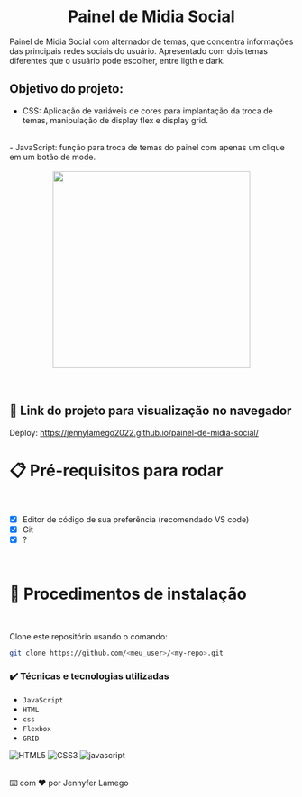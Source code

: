 # <h1 align="center">Painel de Midia Social</h1>

Painel de Midia Social com alternador de temas, que concentra informações das principais redes sociais do usuário. Apresentado com dois temas diferentes que o usuário pode escolher, entre ligth e dark. 

## Objetivo do projeto: 

- CSS: Aplicação de variáveis de cores para implantação da troca de temas, manipulação de display flex e display grid. 
<br>
- JavaScript: função para troca de temas do painel com apenas um clique em um botão de mode. 

<br>
<br>

<div align="center">
<img src = "https://user-images.githubusercontent.com/97410860/208267205-d8020ab4-c01c-4a82-a7b4-00cc80c016da.JPG" width = "350px"/>
</div>

<br>
<br>


## 🚀 Link do projeto para visualização no navegador

Deploy: https://jennylamego2022.github.io/painel-de-midia-social/



# 📋  Pré-requisitos para rodar <a name="id05"></a>

<br />

- [x] Editor de código de sua preferência (recomendado VS code)
- [x] Git
- [x] ?

<br />

# 📝 Procedimentos de instalação <a name="id06"></a>

<br />

Clone este repositório usando o comando:

```bash
git clone https://github.com/<meu_user>/<my-repo>.git
```



### ✔️ Técnicas e tecnologias utilizadas

- ``JavaScript``
- ``HTML``
- ``css``
- ``Flexbox``
- ``GRID``



![HTML5](https://user-images.githubusercontent.com/109250801/201540543-9f1b15fe-c9ad-4df3-838a-a5a37138c311.png)
![CSS3](https://user-images.githubusercontent.com/109250801/201540546-9fa528be-4b05-4424-8e63-a93c2268cd43.png)
![javascript](https://user-images.githubusercontent.com/109250801/202785928-79bba976-75ce-41ed-b427-26e541680893.png)


<br>
⌨️ com ❤️ por Jennyfer Lamego
